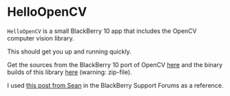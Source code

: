 # HelloOpenCV
`HelloOpenCV` is a small BlackBerry 10 app that includes the OpenCV computer vision library.

This should get you up and running quickly.

Get the sources from the BlackBerry 10 port of OpenCV [here](https://github.com/blackberry/OpenCV) and the binary builds of this library [here](http://www.greenviolet.net/~lewellyn/OpenCV-QNX.zip) (warning: zip-file).

I used [this post from Sean](http://supportforums.blackberry.com/t5/Cascades-Development/OpenCV-sample-project-and-troubles/td-p/2146603/highlight/true/page/2) in the BlackBerry Support Forums as a reference.